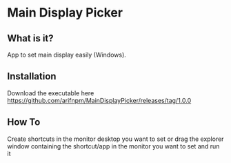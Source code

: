 # Main Display Picker

## What is it?
App to set main display easily (Windows).

## Installation
Download the executable here
https://github.com/arifnpm/MainDisplayPicker/releases/tag/1.0.0

## How To
Create shortcuts in the monitor desktop you want to set 
or drag the explorer window containing the shortcut/app in the monitor you want to set and run it
